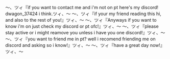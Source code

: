 〜、ツィ『if you want to contact me and i'm not on pt here's my discord! dwagon_37424 i think.ツィ、〜
〜、ツィ『if your my friend reading this hi, and also to the rest of you!』ツィ、〜
〜、ツィ『Anyways if you want to know i'm on just check my discord or pt ofc!』ツィ、〜
〜、ツィ『please stay active or i might reamove you unless i have you one discord!』ツィ、〜
〜、ツィ『you want to friend me in pt? well  i recomend friending me on discord and asking so i know!』ツィ、〜
〜、ツィ『have a great day now!』ツィ、〜
